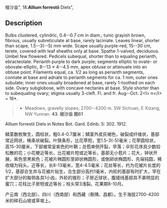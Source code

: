 梭沙韭",
18.**Allium forrestii** Diels",

## Description
Bulbs clustered, cylindric, 0.4--0.7 cm in diam.; tunic grayish brown, fibrous, usually subreticulate at base, rarely laciniate. Leaves linear, shorter than scape, 1.5--3(--5) mm wide. Scape usually purple-red, 15--30 cm, terete, covered with leaf sheaths only at base. Spathe 1-valved, deciduous. Umbel few flowered. Pedicels subequal, shorter than to equaling perianth, ebracteolate. Perianth purple to dark purple; segments elliptic to ovate- or obovate-elliptic, 8--13 × 4--4.5 mm, apex obtuse or attenuate into an obtuse point. Filaments equal, ca. 1/2 as long as perianth segments, connate at base and adnate to perianth segments for ca. 1 mm; outer ones subulate; inner ones usually broadened at base, rarely 1-toothed on each side. Ovary subglobose, with concave nectaries at base. Style shorter than to subequaling ovary; stigma usually 3-cleft. Fl. and fr. Aug--Oct. 2&lt;I&gt; n&lt;/I&gt; = 16*.

> * Meadows, gravelly slopes; 2700--4200 m. SW Sichuan, E Xizang, NW Yunnan.
**43. 梭沙韭 图61**

Allium forrestii Diels in Notes Bot. Gard. Edinb. 5: 302. 1912.

鳞茎数枚聚生，圆柱状，粗0.4-0.7厘米；鳞茎外皮灰褐色，破裂成纤维状，基部常近网状，稀条状破裂。叶狭条形，比花葶短，宽1.5-3(-5)毫米；花葶圆柱状，高15-30厘米，下部被常呈紫色的叶鞘；总苞单侧开裂，早落；伞形花序具少数较松散的花；小花梗近等长，比花被片短或近等长，基部无小苞片；花大，钟状开展，紫色至黑紫色；花被片椭圆形至卵状椭圆形，或倒卵状椭圆形，先端钝圆，稀收缩为钝头，近等长，长8-13毫米，宽4-4.5毫米；花丝等长，约为花被片长度的1/2，基部合生并与花被片贴生，合生部分高约1毫米，内轮的基部有时扩大，罕在扩大部分的每侧各具1小齿，外轮的锥形；子房近球状，腹缝线基部具不甚明显的蜜穴；花柱比子房短或近等长；柱头常3浅裂。花果期8-10月。

产云南（西北部）、四川（西南部）和西藏（察隅、昌都）。生于海拔2700-4200米的碎石山坡或草坡上。
